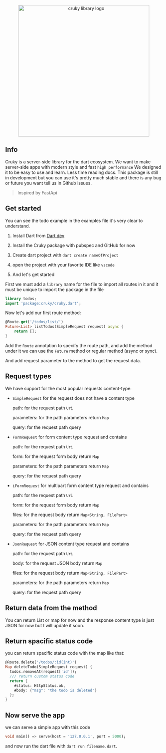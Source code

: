<center>
  <p align="center">
    <img src="https://raw.githubusercontent.com/seifalmotaz/cruky/main/assets/logo/logo_transparent.png" alt="cruky library logo" width="420" height="420" \>
  </p>
</center>

## Info

Cruky is a server-side library for the dart ecosystem.
We want to make server-side apps with modern style and fast `high performance`
We designed it to be easy to use and learn. Less time reading docs.
This package is still in development but you can use it's pretty much stable and there is any bug or future you want tell us in Github issues.

> Inspired by FastApi

## Get started

You can see the todo example in the examples file it's very clear to understand.

1. Install Dart from [Dart.dev](https://dart.dev/)

2. Install the Cruky package with pubspec and GitHub for now

3. Create dart project with  `dart create nameOfProject`

4. open the project with your favorite IDE like  `vscode`

5. And let's get started

First we must add a `library` name for the file to import all routes in it and it must be unique to import the package in the file

```dart
library todos;
import 'package:cruky/cruky.dart';
```

Now let's add our first route method:

```dart
@Route.get('/todos/list/')
Future<List> listTodos(SimpleRequest request) async {
    return [];
}
```

Add the `Route` annotation to specify the route path, and add the method under it we can use the `Future` method or regular method (async or sync).

And add request parameter to the method to get the request data.

## Request types

We have support for the most popular requests content-type:

- `SimpleRequest` for the request does not have a content type
  
  path: for the request path `Uri`
  
  parameters: for the path parameters return `Map`
  
  query: for the request path query

- `FormRequest` for form content type request and contains 
  
  path: for the request path `Uri`
  
  form: for the request form body return `Map`
  
  parameters: for the path parameters return  `Map`
  
  query: for the request path query 

- `iFormRequest` for multipart form content type request and contains
  
  path: for the request path `Uri`
  
  form: for the request form body return `Map`
  
  files: for the request body return `Map<String, FilePart>`
  
  parameters: for the path parameters return `Map`
  
  query: for the request path query

- `JsonRequest` for JSON content type request and contains
  
  path: for the request path `Uri`
  
  body: for the request JSON body return `Map`
  
  files: for the request body return `Map<String, FilePart>`
  
  parameters: for the path parameters return `Map`
  
  query: for the request path query

## Return data from the method

You can return List or map for now and the response content type is just JSON for now but I will update it soon.

## Return spacific status code

you can return spacific status code with the map like that:

```dart
@Route.delete('/todos/:id(int)')
Map deleteTodo(SimpleRequest request) {
  todos.removeAt(request['id']);
  /// return custom status code
  return {
    #status: HttpStatus.ok,
    #body: {"msg": "the todo is deleted"}
  };
}
```

## Now serve the app

we can serve a simple app with this code

```dart
void main() => serve(host = '127.0.0.1', port = 5000);
```

and now run the dart file with `dart run filename.dart`.
